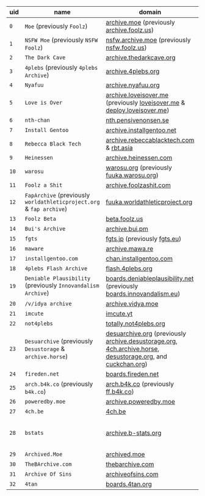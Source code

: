 uid | name | domain | software
--- | ---- | ----| --------
`0`|`Moe` (previously `Foolz`)|[archive.moe](http://archive.moe) (previously [archive.foolz.us](http://archive.foolz.us))|[FoolFuuka](https://github.com/FoolCode/FoolFuuka)
`1`|`NSFW Moe` (previously `NSFW Foolz`)|[nsfw.archive.moe](http://nsfw.archive.moe) (previously [nsfw.foolz.us](http://nsfw.foolz.us))|[FoolFuuka](https://github.com/FoolCode/FoolFuuka)
`2`|`The Dark Cave`|[archive.thedarkcave.org](http://archive.thedarkcave.org)|[FoolFuuka](https://github.com/FoolCode/FoolFuuka)
`3`|`4plebs` (previously `4plebs Archive`)|[archive.4plebs.org](http://archive.4plebs.org)|[FoolFuuka](https://github.com/FoolCode/FoolFuuka)
`4`|`Nyafuu`|[archive.nyafuu.org](http://archive.nyafuu.org)|[FoolFuuka](https://github.com/FoolCode/FoolFuuka)
`5`|`Love is Over`|[archive.loveisover.me](http://archive.loveisover.me) (previously [loveisover.me](http://loveisover.me) & [deploy.loveisover.me](http://deploy.loveisover.me))|[FoolFuuka](https://github.com/FoolCode/FoolFuuka)
`6`|`nth-chan`|[nth.pensivenonsen.se](http://nth.pensivenonsen.se)|[FoolFuuka](https://github.com/FoolCode/FoolFuuka)
`7`|`Install Gentoo`|[archive.installgentoo.net](http://archive.installgentoo.net)|[Fuuka](https://github.com/eksopl/fuuka)
`8`|`Rebecca Black Tech`|[archive.rebeccablacktech.com](http://archive.rebeccablacktech.com) & [rbt.asia](http://rbt.asia)|[Fuuka](https://github.com/eksopl/fuuka)
`9`|`Heinessen`|[archive.heinessen.com](http://archive.heinessen.com)|[Fuuka](https://github.com/eksopl/fuuka)
`10`|`warosu`|[warosu.org](http://warosu.org) (previously [fuuka.warosu.org](http://fuuka.warosu.org))|[Fuuka](https://github.com/eksopl/fuuka)
`11`|`Foolz a Shit`|[archive.foolzashit.com](http://archive.foolzashit.com)|[FoolFuuka](https://github.com/FoolCode/FoolFuuka)
`12`|`FapArchive` (previously `worldathleticproject.org` & `fap archive`)|[fuuka.worldathleticproject.org](http://fuuka.worldathleticproject.org)|[FoolFuuka](https://github.com/FoolCode/FoolFuuka)
`13`|`Foolz Beta`|[beta.foolz.us](http://beta.foolz.us)|[FoolFuuka](https://github.com/FoolCode/FoolFuuka)
`14`|`Bui's Archive`|[archive.bui.pm](http://archive.bui.pm)|[FoolFuuka](https://github.com/FoolCode/FoolFuuka)
`15`|`fgts`|[fgts.jp](http://fgts.jp) (previously [fgts.eu](http://fgts.eu))|[FoolFuuka](https://github.com/FoolCode/FoolFuuka)
`16`|`maware`|[archive.mawa.re](http://archive.mawa.re)|[FoolFuuka](https://github.com/FoolCode/FoolFuuka)
`17`|`installgentoo.com`|[chan.installgentoo.com](http://chan.installgentoo.com)|[FoolFuuka](https://github.com/FoolCode/FoolFuuka)
`18`|`4plebs Flash Archive`|[flash.4plebs.org](http://flash.4plebs.org)|[FoolFuuka](https://github.com/FoolCode/FoolFuuka)
`19`|`Deniable Plausibility` (previously `Innovandalism Archive`)|[boards.deniableplausibility.net](http://boards.deniableplausibility.net) (previously [boards.innovandalism.eu](https://boards.innovandalism.eu))|[FoolFuuka](https://github.com/FoolCode/FoolFuuka)
`20`|`/v/idya archive`|[archive.vidya.moe](http://archive.vidya.moe)|[FoolFuuka](https://github.com/FoolCode/FoolFuuka)
`21`|`imcute`|[imcute.yt](http://imcute.yt)|[FoolFuuka](https://github.com/FoolCode/FoolFuuka)
`22`|`not4plebs`|[totally.not4plebs.org](http://totally.not4plebs.org)|[FoolFuuka](https://github.com/FoolCode/FoolFuuka)
`23`|`Desuarchive` (previously `Desustorage` & `archive.horse`)|[desuarchive.org](http://desuarchive.org) (previously [archive.desustorage.org](http://archive.desustorage.org), [4ch.archive.horse](http://4ch.archive.horse), [desustorage.org](http://desustorage.org), and [cuckchan.org](http://cuckchan.org))|[FoolFuuka](https://github.com/FoolCode/FoolFuuka)
`24`|`fireden.net`|[boards.fireden.net](http://boards.fireden.net)|[FoolFuuka](https://github.com/FoolCode/FoolFuuka)
`25`|`arch.b4k.co` (previously `b4k.co`)|[arch.b4k.co](http://arch.b4k.co) (previously [ff.b4k.co](http://ff.b4k.co))|[FoolFuuka](https://github.com/FoolCode/FoolFuuka)
`26`|`poweredby.moe`|[archive.poweredby.moe](http://archive.poweredby.moe)|[FoolFuuka](https://github.com/FoolCode/FoolFuuka)
`27`|`4ch.be`|[4ch.be](http://4ch.be)|[FoolFuuka](https://github.com/FoolCode/FoolFuuka)
`28`|`bstats`|[archive.b-stats.org](http://archive.b-stats.org)|[b-stats](https://github.com/bstats/b-stats) (supports [FoolFuuka](https://github.com/FoolCode/FoolFuuka) API
`29`|`Archived.Moe`|[archived.moe](http://archived.moe)|[FoolFuuka](https://github.com/FoolCode/FoolFuuka)
`30`|`TheBArchive.com`|[thebarchive.com](http://thebarchive.com)|[FoolFuuka](https://github.com/FoolCode/FoolFuuka)
`31`|`Archive Of Sins`|[archiveofsins.com](http://archiveofsins.com)|[FoolFuuka](https://github.com/FoolCode/FoolFuuka)
`32`|`4tan`|[boards.4tan.org](https://boards.4tan.org)|[FoolFuuka](https://github.com/FoolCode/FoolFuuka)
